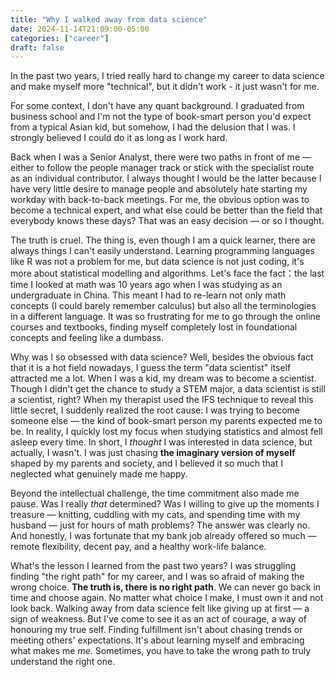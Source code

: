 ```yaml
---
title: "Why I walked away from data science"
date: 2024-11-14T21:09:00-05:00
categories: ["career"]
draft: false
---
```


In the past two years, I tried really hard to change my career to data science and make myself more "technical", but it didn't work - it just wasn't for me.

For some context, I don't have any quant background. I graduated from business school and I'm not the type of book-smart person you'd expect from a typical Asian kid, but somehow, I had the delusion that I was. I strongly believed I could do it as long as I work hard.

Back when I was a Senior Analyst, there were two paths in front of me — either to follow the people manager track or stick with the specialist route as an individual contributor. I always thought I would be the latter because I have very little desire to manage people and absolutely hate starting my workday with back-to-back meetings. For me, the obvious option was to become a technical expert, and what else could be better than the field that everybody knows these days? That was an easy decision — or so I thought.

The truth is cruel. The thing is, even though I am a quick learner, there are always things I can't easily understand. Learning programming languages like R was not a problem for me, but data science is not just coding, it's more about statistical modelling and algorithms. Let's face the fact：the last time I looked at math was 10 years ago when I was studying as an undergraduate in China. This meant I had to re-learn not only math concepts (I could barely remember calculus) but also all the terminologies in a different language. It was so frustrating for me to go through the online courses and textbooks, finding myself completely lost in foundational concepts and feeling like a dumbass.

Why was I so obsessed with data science? Well, besides the obvious fact that it is a hot field nowadays, I guess the term "data scientist" itself attracted me a lot. When I was a kid, my dream was to become a scientist. Though I didn't get the chance to study a STEM major, a data scientist is still a scientist, right? When my therapist used the IFS technique to reveal this little secret, I suddenly realized the root cause: I was trying to become someone else — the kind of book-smart person my parents expected me to be. In reality, I quickly lost my focus when studying statistics and almost fell asleep every time. In short, I _thought_ I was interested in data science, but actually, I wasn't. I was just chasing **the imaginary version of myself** shaped by my parents and society, and I believed it so much that I neglected what genuinely made me happy.

Beyond the intellectual challenge, the time commitment also made me pause. Was I really _that_ determined? Was I willing to give up the moments I treasure — knitting, cuddling with my cats, and spending time with my husband — just for hours of math problems? The answer was clearly no. And honestly, I was fortunate that my bank job already offered so much — remote flexibility, decent pay, and a healthy work-life balance.

What's the lesson I learned from the past two years? I was struggling finding "the right path" for my career, and I was so afraid of making the wrong choice. **The truth is, there is no right path**. We can never go back in time and choose again. No matter what choice I make, I must own it and not look back. Walking away from data science felt like giving up at first — a sign of weakness. But I've come to see it as an act of courage, a way of honouring my true self. Finding fulfillment isn't about chasing trends or meeting others' expectations. It's about learning myself and embracing what makes me _me_. Sometimes, you have to take the wrong path to truly understand the right one.
